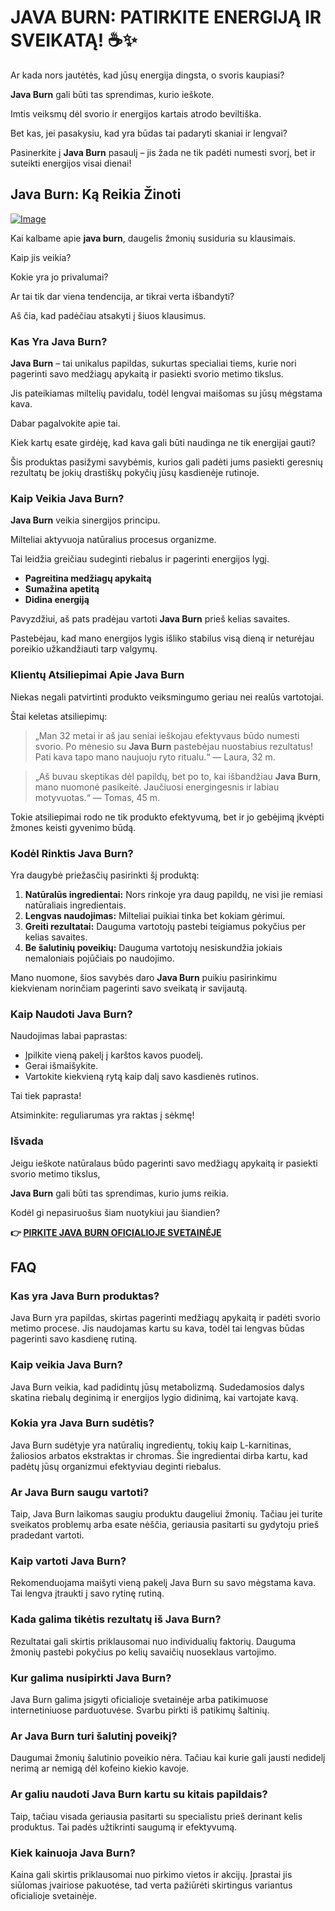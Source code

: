 # JAVA BURN: PATIRKITE ENERGIJĄ IR SVEIKATĄ! ☕✨

Ar kada nors jautėtės, kad jūsų energija dingsta, o svoris kaupiasi? 

**Java Burn** gali būti tas sprendimas, kurio ieškote. 

Imtis veiksmų dėl svorio ir energijos kartais atrodo beviltiška. 

Bet kas, jei pasakysiu, kad yra būdas tai padaryti skaniai ir lengvai? 

Pasinerkite į **Java Burn** pasaulį – jis žada ne tik padėti numesti svorį, bet ir suteikti energijos visai dienai!

## Java Burn: Ką Reikia Žinoti

[![Image](https://morningcoffeeritual.net/images/6-pouches.png)](https://gchaffi.com/GiWCRjTz)

Kai kalbame apie **java burn**, daugelis žmonių susiduria su klausimais.

Kaip jis veikia?

Kokie yra jo privalumai?

Ar tai tik dar viena tendencija, ar tikrai verta išbandyti?

Aš čia, kad padėčiau atsakyti į šiuos klausimus.

### Kas Yra Java Burn?

**Java Burn** – tai unikalus papildas, sukurtas specialiai tiems, kurie nori pagerinti savo medžiagų apykaitą ir pasiekti svorio metimo tikslus. 

Jis pateikiamas miltelių pavidalu, todėl lengvai maišomas su jūsų mėgstama kava.

Dabar pagalvokite apie tai. 

Kiek kartų esate girdėję, kad kava gali būti naudinga ne tik energijai gauti? 

Šis produktas pasižymi savybėmis, kurios gali padėti jums pasiekti geresnių rezultatų be jokių drastiškų pokyčių jūsų kasdienėje rutinoje.

### Kaip Veikia Java Burn?

**Java Burn** veikia sinergijos principu. 

Milteliai aktyvuoja natūralius procesus organizme.

Tai leidžia greičiau sudeginti riebalus ir pagerinti energijos lygį.

- **Pagreitina medžiagų apykaitą**
- **Sumažina apetitą**
- **Didina energiją**

Pavyzdžiui, aš pats pradėjau vartoti **Java Burn** prieš kelias savaites. 

Pastebėjau, kad mano energijos lygis išliko stabilus visą dieną ir neturėjau poreikio užkandžiauti tarp valgymų.

### Klientų Atsiliepimai Apie Java Burn

Niekas negali patvirtinti produkto veiksmingumo geriau nei realūs vartotojai. 

Štai keletas atsiliepimų:

> „Man 32 metai ir aš jau seniai ieškojau efektyvaus būdo numesti svorio. 
> Po mėnesio su **Java Burn** pastebėjau nuostabius rezultatus! 
> Pati kava tapo mano naujuoju ryto ritualu.“ 
> — Laura, 32 m.

> „Aš buvau skeptikas dėl papildų, bet po to, kai išbandžiau **Java Burn**, mano nuomonė pasikeitė. 
> Jaučiuosi energingesnis ir labiau motyvuotas.“ 
> — Tomas, 45 m.

Tokie atsiliepimai rodo ne tik produkto efektyvumą, bet ir jo gebėjimą įkvėpti žmones keisti gyvenimo būdą.

### Kodėl Rinktis Java Burn?

Yra daugybė priežasčių pasirinkti šį produktą:

1. **Natūralūs ingredientai:** Nors rinkoje yra daug papildų, ne visi jie remiasi natūraliais ingredientais.
2. **Lengvas naudojimas:** Milteliai puikiai tinka bet kokiam gėrimui.
3. **Greiti rezultatai:** Dauguma vartotojų pastebi teigiamus pokyčius per kelias savaites.
4. **Be šalutinių poveikių:** Dauguma vartotojų nesiskundžia jokiais nemaloniais pojūčiais po naudojimo.

Mano nuomone, šios savybės daro **Java Burn** puikiu pasirinkimu kiekvienam norinčiam pagerinti savo sveikatą ir savijautą.

### Kaip Naudoti Java Burn?

Naudojimas labai paprastas:

- Įpilkite vieną pakelį į karštos kavos puodelį.
- Gerai išmaišykite.
- Vartokite kiekvieną rytą kaip dalį savo kasdienės rutinos.

Tai tiek paprasta!

Atsiminkite: reguliarumas yra raktas į sėkmę!

### Išvada

Jeigu ieškote natūralaus būdo pagerinti savo medžiagų apykaitą ir pasiekti svorio metimo tikslus,

**Java Burn** gali būti tas sprendimas, kurio jums reikia.

Kodėl gi nepasiruošus šiam nuotykiui jau šiandien?



**👉 [PIRKITE JAVA BURN OFICIALIOJE SVETAINĖJE](https://gchaffi.com/GiWCRjTz)**

## FAQ

### Kas yra Java Burn produktas?
Java Burn yra papildas, skirtas pagerinti medžiagų apykaitą ir padėti svorio metimo procese. Jis naudojamas kartu su kava, todėl tai lengvas būdas pagerinti savo kasdienę rutiną.

### Kaip veikia Java Burn?
Java Burn veikia, kad padidintų jūsų metabolizmą. Sudedamosios dalys skatina riebalų deginimą ir energijos lygio didinimą, kai vartojate kavą. 

### Kokia yra Java Burn sudėtis?
Java Burn sudėtyje yra natūralių ingredientų, tokių kaip L-karnitinas, žaliosios arbatos ekstraktas ir chromas. Šie ingredientai dirba kartu, kad padėtų jūsų organizmui efektyviau deginti riebalus.

### Ar Java Burn saugu vartoti?
Taip, Java Burn laikomas saugiu produktu daugeliui žmonių. Tačiau jei turite sveikatos problemų arba esate nėščia, geriausia pasitarti su gydytoju prieš pradedant vartoti.

### Kaip vartoti Java Burn?
Rekomenduojama maišyti vieną pakelį Java Burn su savo mėgstama kava. Tai lengva įtraukti į savo rytinę rutiną.

### Kada galima tikėtis rezultatų iš Java Burn?
Rezultatai gali skirtis priklausomai nuo individualių faktorių. Dauguma žmonių pastebi pokyčius po kelių savaičių nuoseklaus vartojimo.

### Kur galima nusipirkti Java Burn?
Java Burn galima įsigyti oficialioje svetainėje arba patikimuose internetiniuose parduotuvėse. Svarbu pirkti iš patikimų šaltinių.

### Ar Java Burn turi šalutinį poveikį?
Daugumai žmonių šalutinio poveikio nėra. Tačiau kai kurie gali jausti nedidelį nerimą ar nemigą dėl kofeino kiekio kavoje.

### Ar galiu naudoti Java Burn kartu su kitais papildais?
Taip, tačiau visada geriausia pasitarti su specialistu prieš derinant kelis produktus. Tai padės užtikrinti saugumą ir efektyvumą.

### Kiek kainuoja Java Burn? 
Kaina gali skirtis priklausomai nuo pirkimo vietos ir akcijų. Įprastai jis siūlomas įvairiose pakuotėse, tad verta pažiūrėti skirtingus variantus oficialioje svetainėje.